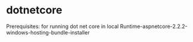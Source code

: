 # dotnetcore

Prerequisites: for running dot net core in local
Runtime-aspnetcore-2.2.2-windows-hosting-bundle-installer
